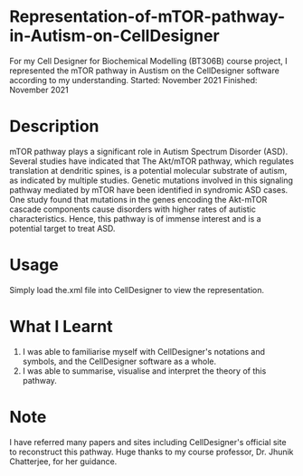# Representation-of-mTOR-pathway-in-Autism-on-CellDesigner
For my Cell Designer for Biochemical Modelling (BT306B) course project, I represented the mTOR pathway in Austism on the CellDesigner software according to my understanding. Started: November 2021 Finished: November 2021
# Description
mTOR pathway plays a significant role in Autism Spectrum Disorder (ASD). Several studies have indicated that The Akt/mTOR pathway, which regulates translation at dendritic spines, is a potential molecular substrate of autism, as indicated by multiple studies. Genetic mutations involved in this signaling pathway mediated by mTOR have been identified in syndromic ASD cases. One study found that mutations in the genes encoding the Akt-mTOR cascade components cause disorders with higher rates of autistic characteristics. Hence, this pathway is of immense interest and is a potential target to treat ASD.
# Usage
Simply load the.xml file into CellDesigner to view the representation.
# What I Learnt
1. I was able to familiarise myself with CellDesigner's notations and symbols, and the CellDesigner software as a whole.
2. I was able to summarise, visualise and interpret the theory of this pathway.
# Note
I have referred many papers and sites including CellDesigner's official site to reconstruct this pathway. Huge thanks to my course professor, Dr. Jhunik Chatterjee, for her guidance.
